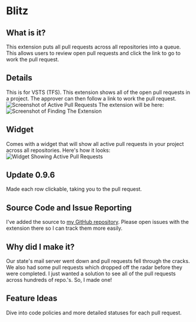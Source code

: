 # Blitz
## What is it?
This extension puts all pull requests across all repositories into a queue. This allows users to review open pull requests and click the link to go to work the pull request.

## Details
This is for VSTS (TFS). This extension shows all of the open pull requests in a project. The approver can then follow a link to work the pull request.
![Screenshot of Active Pull Requests](https://sierpinski.gallery.vsassets.io/_apis/public/gallery/publisher/sierpinski/extension/blitz-allpulls-extension/0.9.3/assetbyname/Microsoft.VisualStudio.Services.Screenshots.1 "Screenshot/Active Pull Requests")
The extension will be here:
![Screenshot of Finding The Extension](https://sierpinski.gallery.vsassets.io/_apis/public/gallery/publisher/sierpinski/extension/blitz-allpulls-extension/0.9.3/assetbyname/Microsoft.VisualStudio.Services.Screenshots.2 "Finding the Extension")

## Widget
Comes with a widget that will show all active pull requests in your project across all repositories. Here's how it looks:
![Widget Showing Active Pull Requests](https://sierpinski.gallery.vsassets.io/_apis/public/gallery/publisher/sierpinski/extension/blitz-allpulls-extension/0.9.3/assetbyname/Microsoft.VisualStudio.Services.Screenshots.3 "Active Pull Requests Widget")

## Update 0.9.6
Made each row clickable, taking you to the pull request.

## Source Code and Issue Reporting
I've added the source to [my GitHub repository](https://github.com/sierpinski/Blitz). Please open issues with the extension there so I can track them more easily.

## Why did I make it?
Our state's mail server went down and pull requests fell through the cracks. We also had some pull requests which dropped off the radar before they were completed. I just wanted a solution to see all of the pull requests across hundreds of repo.'s. So, I made one!

## Feature Ideas
Dive into code policies and more detailed statuses for each pull request.